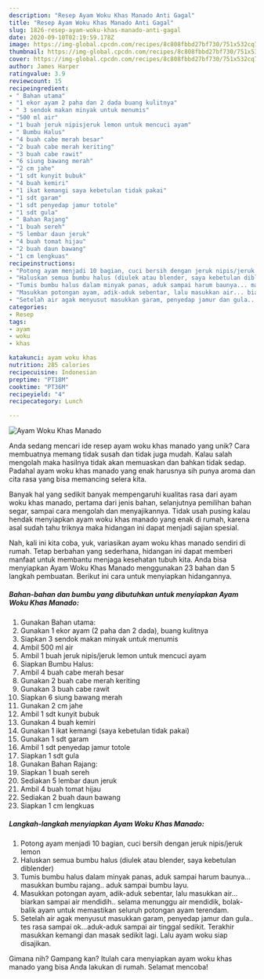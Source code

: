 ```yaml
---
description: "Resep Ayam Woku Khas Manado Anti Gagal"
title: "Resep Ayam Woku Khas Manado Anti Gagal"
slug: 1826-resep-ayam-woku-khas-manado-anti-gagal
date: 2020-09-10T02:19:59.178Z
image: https://img-global.cpcdn.com/recipes/8c808fbbd27bf730/751x532cq70/ayam-woku-khas-manado-foto-resep-utama.jpg
thumbnail: https://img-global.cpcdn.com/recipes/8c808fbbd27bf730/751x532cq70/ayam-woku-khas-manado-foto-resep-utama.jpg
cover: https://img-global.cpcdn.com/recipes/8c808fbbd27bf730/751x532cq70/ayam-woku-khas-manado-foto-resep-utama.jpg
author: James Harper
ratingvalue: 3.9
reviewcount: 15
recipeingredient:
- " Bahan utama"
- "1 ekor ayam 2 paha dan 2 dada buang kulitnya"
- " 3 sendok makan minyak untuk menumis"
- "500 ml air"
- "1 buah jeruk nipisjeruk lemon untuk mencuci ayam"
- " Bumbu Halus"
- "4 buah cabe merah besar"
- "2 buah cabe merah keriting"
- "3 buah cabe rawit"
- "6 siung bawang merah"
- "2 cm jahe"
- "1 sdt kunyit bubuk"
- "4 buah kemiri"
- "1 ikat kemangi saya kebetulan tidak pakai"
- "1 sdt garam"
- "1 sdt penyedap jamur totole"
- "1 sdt gula"
- " Bahan Rajang"
- "1 buah sereh"
- "5 lembar daun jeruk"
- "4 buah tomat hijau"
- "2 buah daun bawang"
- "1 cm lengkuas"
recipeinstructions:
- "Potong ayam menjadi 10 bagian, cuci bersih dengan jeruk nipis/jeruk lemon"
- "Haluskan semua bumbu halus (diulek atau blender, saya kebetulan diblender)"
- "Tumis bumbu halus dalam minyak panas, aduk sampai harum baunya... masukkan bumbu rajang.. aduk sampai bumbu layu."
- "Masukkan potongan ayam, adik-aduk sebentar, lalu masukkan air... biarkan sampai air mendidih.. selama menunggu air mendidik, bolak-balik ayam untuk memastikan seluruh potongan ayam terendam."
- "Setelah air agak menyusut masukkan garam, penyedap jamur dan gula.. tes rasa sampai ok...aduk-aduk sampai air tinggal sedikit. Terakhir masukkan kemangi dan masak sedikit lagi. Lalu ayam woku siap disajikan."
categories:
- Resep
tags:
- ayam
- woku
- khas

katakunci: ayam woku khas 
nutrition: 285 calories
recipecuisine: Indonesian
preptime: "PT18M"
cooktime: "PT36M"
recipeyield: "4"
recipecategory: Lunch

---
```



![Ayam Woku Khas Manado](https://img-global.cpcdn.com/recipes/8c808fbbd27bf730/751x532cq70/ayam-woku-khas-manado-foto-resep-utama.jpg)

Anda sedang mencari ide resep ayam woku khas manado yang unik? Cara membuatnya memang tidak susah dan tidak juga mudah. Kalau salah mengolah maka hasilnya tidak akan memuaskan dan bahkan tidak sedap. Padahal ayam woku khas manado yang enak harusnya sih punya aroma dan cita rasa yang bisa memancing selera kita.

Banyak hal yang sedikit banyak mempengaruhi kualitas rasa dari ayam woku khas manado, pertama dari jenis bahan, selanjutnya pemilihan bahan segar, sampai cara mengolah dan menyajikannya. Tidak usah pusing kalau hendak menyiapkan ayam woku khas manado yang enak di rumah, karena asal sudah tahu triknya maka hidangan ini dapat menjadi sajian spesial.




Nah, kali ini kita coba, yuk, variasikan ayam woku khas manado sendiri di rumah. Tetap berbahan yang sederhana, hidangan ini dapat memberi manfaat untuk membantu menjaga kesehatan tubuh kita. Anda bisa menyiapkan Ayam Woku Khas Manado menggunakan 23 bahan dan 5 langkah pembuatan. Berikut ini cara untuk menyiapkan hidangannya.

<!--inarticleads1-->

##### Bahan-bahan dan bumbu yang dibutuhkan untuk menyiapkan Ayam Woku Khas Manado:

1. Gunakan  Bahan utama:
1. Gunakan 1 ekor ayam (2 paha dan 2 dada), buang kulitnya
1. Siapkan  3 sendok makan minyak untuk menumis
1. Ambil 500 ml air
1. Ambil 1 buah jeruk nipis/jeruk lemon untuk mencuci ayam
1. Siapkan  Bumbu Halus:
1. Ambil 4 buah cabe merah besar
1. Gunakan 2 buah cabe merah keriting
1. Gunakan 3 buah cabe rawit
1. Siapkan 6 siung bawang merah
1. Gunakan 2 cm jahe
1. Ambil 1 sdt kunyit bubuk
1. Gunakan 4 buah kemiri
1. Gunakan 1 ikat kemangi (saya kebetulan tidak pakai)
1. Gunakan 1 sdt garam
1. Ambil 1 sdt penyedap jamur totole
1. Siapkan 1 sdt gula
1. Gunakan  Bahan Rajang:
1. Siapkan 1 buah sereh
1. Sediakan 5 lembar daun jeruk
1. Ambil 4 buah tomat hijau
1. Sediakan 2 buah daun bawang
1. Siapkan 1 cm lengkuas




<!--inarticleads2-->

##### Langkah-langkah menyiapkan Ayam Woku Khas Manado:

1. Potong ayam menjadi 10 bagian, cuci bersih dengan jeruk nipis/jeruk lemon
1. Haluskan semua bumbu halus (diulek atau blender, saya kebetulan diblender)
1. Tumis bumbu halus dalam minyak panas, aduk sampai harum baunya... masukkan bumbu rajang.. aduk sampai bumbu layu.
1. Masukkan potongan ayam, adik-aduk sebentar, lalu masukkan air... biarkan sampai air mendidih.. selama menunggu air mendidik, bolak-balik ayam untuk memastikan seluruh potongan ayam terendam.
1. Setelah air agak menyusut masukkan garam, penyedap jamur dan gula.. tes rasa sampai ok...aduk-aduk sampai air tinggal sedikit. Terakhir masukkan kemangi dan masak sedikit lagi. Lalu ayam woku siap disajikan.




Gimana nih? Gampang kan? Itulah cara menyiapkan ayam woku khas manado yang bisa Anda lakukan di rumah. Selamat mencoba!
